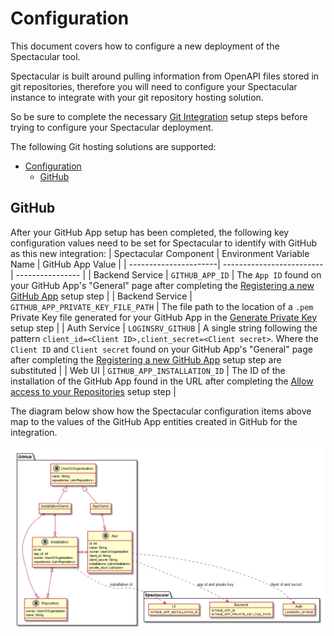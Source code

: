 # Configuration
This document covers how to configure a new deployment of the Spectacular tool.

Spectacular is built around pulling information from OpenAPI files stored in git repositories, therefore you will need to configure your Spectacular instance to integrate with your git repository hosting solution.

So be sure to complete the necessary [Git Integration](git-integration.md) setup steps before trying to configure your Spectacular deployment.

The following Git hosting solutions are supported:
- [Configuration](#configuration)
  - [GitHub](#github)

## GitHub
After your GitHub App setup has been completed, the following key configuration values need to be set for Spectacular to identify with GitHub as this new integration:
| Spectacular Component | Environment Variable Name | GitHub App Value |
| ----------------------| ------------------------- | ---------------- |
| Backend Service | `GITHUB_APP_ID` | The `App ID` found on your GitHub App's "General" page after completing the [Registering a new GitHub App](git-integration.md#registering-a-new-github-app) setup step |
| Backend Service | `GITHUB_APP_PRIVATE_KEY_FILE_PATH` | The file path to the location of a `.pem` Private Key file generated for your GitHub App in the [Generate Private Key](git-integration.md#generate-a-private-key) setup step |
| Auth Service | `LOGINSRV_GITHUB` | A single string following the pattern `client_id=<Client ID>,client_secret=<Client secret>`. Where the `Client ID` and `Client secret` found on your GitHub App's "General" page after completing the [Registering a new GitHub App](git-integration.md#registering-a-new-github-app) setup step are substituted |
| Web UI | `GITHUB_APP_INSTALLATION_ID` | The ID of the installation of the GitHub App found in the URL after completing the [Allow access to your Repositories](git-integration.md#allow-access-to-your-repositories-create-an-app-installation) setup step |

The diagram below show how the Spectacular configuration items above map to the values of the GitHub App entities created in GitHub for the integration.

![GitHub App Configuration Mapping](design/diagrams/github-app-config.png)

